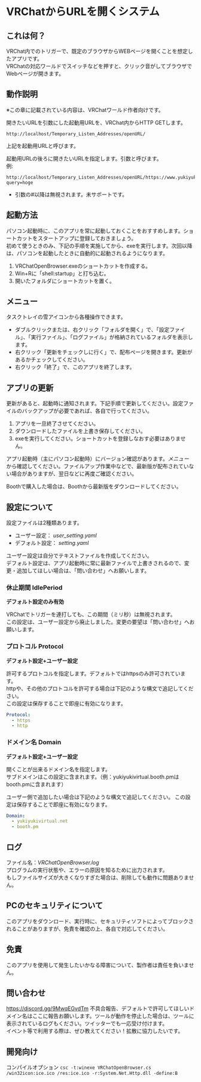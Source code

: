 # VRChatからURLを開くシステム
## これは何？
VRChat内でのトリガーで、既定のブラウザからWEBページを開くことを想定したアプリです。  
VRChatの対応ワールドでスイッチなどを押すと、クリック音がしてブラウザでWebページが開きます。

## 動作説明
※この章に記載されている内容は、VRChatワールド作者向けです。

開きたいURLを引数にした起動用URLを、VRChat内からHTTP GETします。

```
http://localhost/Temporary_Listen_Addresses/openURL/
```

上記を起動用URLと呼びます。

起動用URLの後ろに開きたいURLを指定します。引数と呼びます。  
例:

```
http://localhost/Temporary_Listen_Addresses/openURL/https://www.yukiyukivirtual.net/?query=hoge  
```

- 引数の#以降は無視されます。未サポートです。


## 起動方法
パソコン起動時に、このアプリを常に起動しておくことをおすすめします。ショートカットをスタートアップに登録しておきましょう。  
初めて使うときのみ、下記の手順を実施してから、exeを実行します。次回以降は、パソコンを起動したときに自動的に起動されるようになります。

1. VRChatOpenBrowser.exeのショートカットを作成する。
2. Win+Rに「shell:startup」と打ち込む。
3. 開いたフォルダにショートカットを置く。


## メニュー
タスクトレイの雪アイコンから各種操作できます。

- ダブルクリックまたは、右クリック「フォルダを開く」で、「設定ファイル」、「実行ファイル」、「ログファイル」が格納されているフォルダを表示します。
- 右クリック「更新をチェックしに行く」で、配布ページを開きます。更新があるかチェックしてください。
- 右クリック「終了」で、このアプリを終了します。


## アプリの更新
更新があると、起動時に通知されます。下記手順で更新してください。設定ファイルのバックアップが必要であれば、各自で行ってください。
1. アプリを一旦終了させてください。
2. ダウンロードしたファイルを上書き保存してください。
3. exeを実行してください。ショートカットを登録しなおす必要はありません。

アプリ起動時（主にパソコン起動時）にバージョン確認があります。*メニュー* から確認してください。ファイルアップ作業中などで、最新版が配布されていない場合がありますが、翌日などに再度ご確認ください。

Boothで購入した場合は、Boothから最新版をダウンロードしてください。


## 設定について
設定ファイルは2種類あります。
- ユーザー設定： *user_setting.yaml* 
- デフォルト設定： *setting.yaml* 

ユーザー設定は自分でテキストファイルを作成してください。  
デフォルト設定は、アプリ起動時に常に最新ファイルで上書きされるので、変更・追加してほしい場合は、「問い合わせ」へお願いします。

### 休止期間 IdlePeriod
**デフォルト設定のみ有効**

VRChatでトリガーを連打しても、この期間（ミリ秒）は無視されます。  
この設定は、ユーザー設定から廃止しました。変更の要望は「問い合わせ」へお願いします。

### プロトコル Protocol
**デフォルト設定+ユーザー設定**

許可するプロトコルを指定します。デフォルトではhttpsのみ許可されています。  
httpや、その他のプロトコルを許可する場合は下記のような構文で追記してください。  
この設定は保存することで即座に有効になります。

```yaml
Protocol:
  - https
  - http
```

### ドメイン名 Domain
**デフォルト設定+ユーザー設定**

開くことが出来るドメイン名を指定します。  
サブドメインはこの設定に含まれます。（例：yukiyukivirtual.booth.pmはbooth.pmに含まれます）

ユーザー側で追加したい場合は下記のような構文で追記してください。
この設定は保存することで即座に有効になります。

```yaml
Domain:
  - yukiyukivirtual.net
  - booth.pm
```


## ログ
ファイル名：*VRChatOpenBrowser.log*  
プログラムの実行状態や、エラーの原因を知るために出力されます。  
もしファイルサイズが大きくなりすぎた場合は、削除しても動作に問題ありません。

## PCのセキュリティについて
このアプリをダウンロード、実行時に、セキュリティソフトによってブロックされることがありますが、免責を確認の上、各自で対応してください。

## 免責
このアプリを使用して発生したいかなる障害について、製作者は責任を負いません。


## 問い合わせ
https://discord.gg/9MwqEGvdTm
不具合報告、デフォルトで許可してほしいドメイン名はここに報告お願いします。ツールが動作を停止した場合は、ツールに表示されているログもください。ツイッターでも一応受け付けます。  
イベント等で利用する際は、ぜひ教えてください！拡散に協力したいです。


## 開発向け
コンパイルオプション `csc -t:winexe VRChatOpenBrowser.cs /win32icon:ice.ico /res:ice.ico -r:System.Net.Http.dll -define:B`
